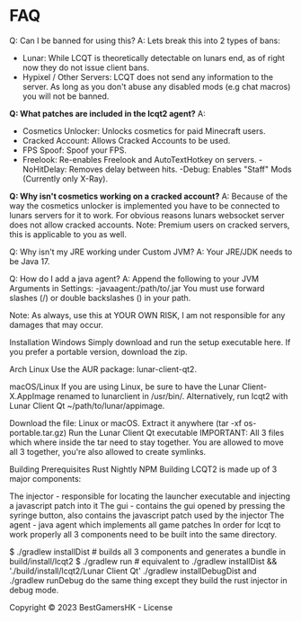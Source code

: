 # FAQ
Q: Can I be banned for using this?
A: Lets break this into 2 types of bans:

- Lunar: While LCQT is theoretically detectable on lunars end, as of right now they do not issue client bans.
- Hypixel / Other Servers: LCQT does not send any information to the server. As long as you don't abuse any disabled mods (e.g chat macros) you will not be banned.
  
**Q: What patches are included in the lcqt2 agent?**
A: 
- Cosmetics Unlocker: Unlocks cosmetics for paid Minecraft users.
- Cracked Account: Allows Cracked Accounts to be used.
- FPS Spoof: Spoof your FPS.
- Freelook: Re-enables Freelook and AutoTextHotkey on servers.
-NoHitDelay: Removes delay between hits.
-Debug: Enables "Staff" Mods (Currently only X-Ray).

**Q: Why isn't cosmetics working on a cracked account?**
A: Because of the way the cosmetics unlocker is implemented you have to be connected to lunars servers for it to work.
For obvious reasons lunars websocket server does not allow cracked accounts.
Note: Premium users on cracked servers, this is applicable to you as well.

Q: Why isn't my JRE working under Custom JVM?
A: Your JRE/JDK needs to be Java 17.

Q: How do I add a java agent?
A: Append the following to your JVM Arguments in Settings: -javaagent:/path/to/.jar
You must use forward slashes (/) or double backslashes (\) in your path.

Note: As always, use this at YOUR OWN RISK, I am not responsible for any damages that may occur.

Installation
Windows
Simply download and run the setup executable here.
If you prefer a portable version, download the zip.

Arch Linux
Use the AUR package: lunar-client-qt2.

macOS/Linux
If you are using Linux, be sure to have the Lunar Client-X.AppImage renamed to lunarclient in /usr/bin/. Alternatively, run lcqt2 with Lunar Client Qt ~/path/to/lunar/appimage.

Download the file: Linux or macOS.
Extract it anywhere (tar -xf os-portable.tar.gz)
Run the Lunar Client Qt executable
IMPORTANT: All 3 files which where inside the tar need to stay together.
You are allowed to move all 3 together, you're also allowed to create symlinks.

Building
Prerequisites
Rust Nightly
NPM
Building
LCQT2 is made up of 3 major components:

The injector - responsible for locating the launcher executable and injecting a javascript patch into it
The gui - contains the gui opened by pressing the syringe button, also contains the javascript patch used by the injector
The agent - java agent which implements all game patches
In order for lcqt to work properly all 3 components need to be built into the same directory.

$ ./gradlew installDist # builds all 3 components and generates a bundle in build/install/lcqt2
$ ./gradlew run # equivalent to ./gradlew installDist && './build/install/lcqt2/Lunar Client Qt'
./gradlew installDebugDist and ./gradlew runDebug do the same thing except they build the rust injector in debug mode.

Copyright © 2023 BestGamersHK - License
